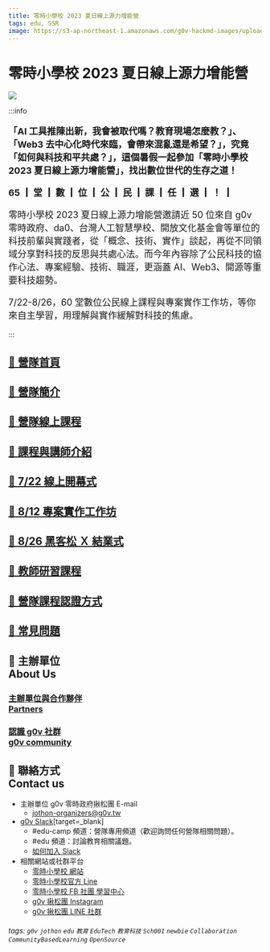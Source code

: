 ```yaml
---
title: 零時小學校 2023 夏日線上源力增能營
tags: edu, SSR
image: https://s3-ap-northeast-1.amazonaws.com/g0v-hackmd-images/uploads/upload_f32a670ecee68b92745355119dcdd43e.png
---
```


# 零時小學校 2023 夏日線上源力增能營


![](https://s3-ap-northeast-1.amazonaws.com/g0v-hackmd-images/uploads/upload_c5317e3c9032ee8356ddde3171e116f6.png)

:::info
<font size= 4> 

**「AI 工具推陳出新，我會被取代嗎？教育現場怎麼教？」、「Web3 去中心化時代來臨，會帶來混亂還是希望？」，究竟「如何與科技和平共處？」，這個暑假一起參加「零時小學校 2023 夏日線上源力增能營」，找出數位世代的生存之道！**<br>

**65 ┃ 堂  ┃ 數 ┃ 位 ┃ 公 ┃ 民 ┃ 課 ┃ 任 ┃ 選 ┃ ！ ┃**

零時小學校 2023 夏日線上源力增能營邀請近 50 位來自 g0v 零時政府、da0、台灣人工智慧學校、開放文化基金會等單位的科技前輩與實踐者，從「概念、技術、實作」談起，再從不同領域分享對科技的反思與共處心法。而今年內容除了公民科技的協作心法、專案經驗、技術、職涯，更涵蓋 AI、Web3、開源等重要科技趨勢。

7/22-8/26，60 堂數位公民線上課程與專案實作工作坊，等你來自主學習，用理解與實作緩解對科技的焦慮。

</font>

:::
## [🔵 營隊首頁](https://g0v.hackmd.io/@jothon/Sch001SSR2023)
## [🔵 營隊簡介](https://g0v.hackmd.io/@jothon/BkP647OA2)
## [🔵 營隊線上課程](https://g0v.hackmd.io/@jothon/Sch001courses/)
## [🔵 課程與講師介紹](https://g0v.hackmd.io/@jothon/SyeW6WyVYh)
## [🔵 7/22 線上開幕式](https://g0v.hackmd.io/@jothon/SkVkBRwd3)
## [🔵 8/12 專案實作工作坊](https://g0v.hackmd.io/c2lLffZqQ92IZk28u4a7gQ?view)
## [🔵 8/26 黑客松 Ｘ 結業式](/_qZzPfkmTFih6eQE7lCS6g)
## [🔵 教師研習課程](/kavnNLn3RTGMAzRfVLqshw)
## [🔵 營隊課程認證方式](/mGb4SVIuQhWpcSTb84ICiw)
## [🔵 常見問題](https://g0v.hackmd.io/@jothon/H1-822Z22)



## 🔵 主辦單位<br>About Us

### [主辦單位與合作夥伴<br>Partners](https://g0v.hackmd.io/@jothon/BJQTbgrFq)

### [認識 g0v 社群<br>g0v community](https://g0v.hackmd.io/@jothon/rJRncDOhu)

## 🔴 聯絡方式<br>Contact us
- 主辦單位 g0v 零時政府揪松團 E-mail
    - jothon-organizers@g0v.tw
- [g0v Slack](https://g0v-tw.slack.com)[target=_blank]
    - #edu-camp 頻道：營隊專用頻道（歡迎詢問任何營隊相關問題）。
    - #edu 頻道：討論教育相關議題。
    - [如何加入 Slack](https://g0v.hackmd.io/@jothon/joing0vslack)
-  相關網站或社群平台
    - [零時小學校 網站](https://sch001.g0v.tw)
    - [零時小學校官方 Line ](https://lin.ee/mffftkf )
    - [零時小學校 FB 社團 學習中心](https://www.facebook.com/groups/jothon.sch001)  
    - [g0v 揪松團 Instagram ](https://www.instagram.com/g0v_jothon/) 
    - [g0v 揪松團 LINE 社群  ](https://bit.ly/jothon-LINE)


###### tags: `g0v` `jothon` `edu` `教育` `EduTech` `教育科技` `Sch001` `newbie` `Collaboration` `CommunityBasedLearning` `OpenSource` 